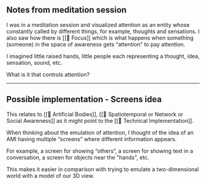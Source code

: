 ## Notes from meditation session

I was in a meditation session and visualized attention as an entity whose constantly called by different things, for example, thoughts and sensations. I also saw how there is [[🧩 Focus]] which is what happens when something (someone) in the space of awareness gets “attention” to pay attention.

I imagined little raised hands, little people each representing a thought, idea, sensation, sound, etc.

What is it that controls attention?

---

## Possible implementation - Screens idea

This relates to [[📝 Artificial Bodies]], [[🧩 Spatiotemporal or Network or Social Awareness]] as it might point to the [[📝 Technical Implementation]].
 
When thinking about the emulation of attention, I thought of the idea of an AMI having multiple “screens” where different information appears.

For example, a screen for showing “others”, a screen for showing text in a conversation, a screen for objects near the "hands", etc.

This makes it easier in comparison with trying to emulate a two-dimensional world with a model of our 3D view.